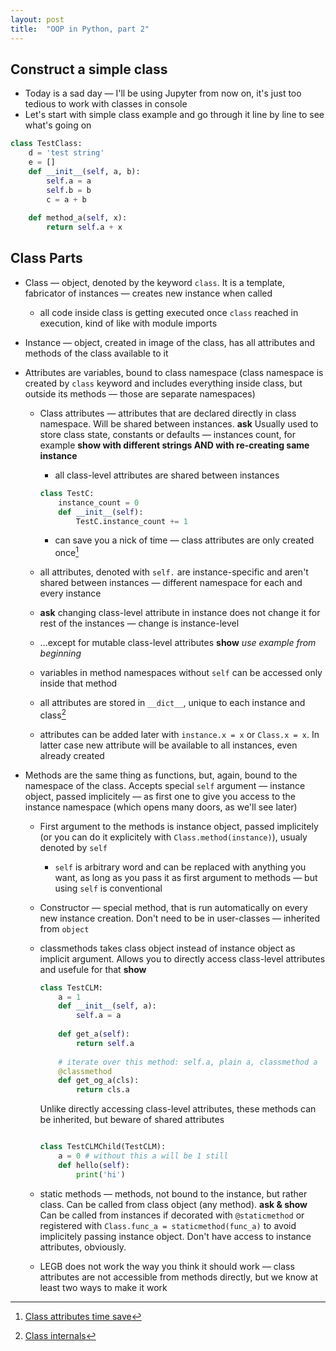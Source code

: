 ```yaml
---
layout: post
title:  "OOP in Python, part 2"
---
```


## Construct a simple class

* Today is a sad day — I'll be using Jupyter from now on, it's just too tedious to work with classes in console
* Let's start with simple class example and go through it line by line to see what's going on

```python
class TestClass:
    d = 'test string'
    e = []
    def __init__(self, a, b):
        self.a = a
        self.b = b
        c = a + b
   
    def method_a(self, x):
        return self.a + x
```



## Class Parts

* Class — object, denoted by the keyword `class`. It is a template, fabricator of instances — creates new instance when called

  * all code inside class is getting executed once `class` reached in execution, kind of like with module imports
  
* Instance — object, created in image of the class, has all attributes and methods of the class available to it

* Attributes are variables, bound to class namespace (class namespace is created by `class` keyword and includes everything inside class, but outside its methods — those are separate namespaces)

  * Class attributes — attributes that are declared directly in class namespace. Will be shared between instances. **ask** Usually used to store class state, constants or defaults — instances count, for example **show with different strings AND with re-creating same instance**

    * all class-level attributes are shared between instances


    ```python
    class TestC:
        instance_count = 0
        def __init__(self):
            TestC.instance_count += 1
    ```
    
    * can save you a nick of time — class attributes are only created once[^1]

  * all attributes, denoted with `self.` are instance-specific and aren't shared between instances — different namespace for each and every instance

  * **ask** changing class-level attribute in instance does not change it for rest of the instances — change is instance-level

  * …except for mutable class-level attributes **show** _use example from beginning_

  * variables in method namespaces without `self` can be accessed only inside that method

  * all attributes are stored in `__dict__`, unique to each instance and class[^2]

  * attributes can be added later with `instance.x = x` or `Class.x = x`. In latter case new attribute will be available to all instances, even already created

* Methods are the same thing as functions, but, again, bound to the namespace of the class. Accepts special `self` argument — instance object, passed implicitely — as first one to give you access to the instance namespace (which opens many doors, as we'll see later)

  * First argument to the methods is instance object, passed implicitely (or you can do it explicitely with `Class.method(instance)`), usualy denoted by `self` 

    * `self` is arbitrary word and can be replaced with anything you want, as long as you pass it as first argument to methods — but using `self` is conventional

  * Constructor — special method, that is run automatically on every new instance creation. Don't need to be in user-classes — inherited from `object` 

  * classmethods takes class object instead of instance object as implicit argument. Allows you to directly access class-level attributes and usefule for that **show**

    ```python
    class TestCLM:
        a = 1
        def __init__(self, a):
            self.a = a
            
        def get_a(self):
            return self.a
    		
        # iterate over this method: self.a, plain a, classmethod a
        @classmethod
        def get_og_a(cls):
            return cls.a
    ```

     Unlike directly accessing class-level attributes, these methods can be inherited, but beware of shared attributes

    ```python
    
    class TestCLMChild(TestCLM):
        a = 0 # without this a will be 1 still
        def hello(self):
            print('hi')

  * static methods — methods, not bound to the instance, but rather class. Can be called from class object (any method). **ask & show** Can be called from instances if decorated with `@staticmethod` or registered with `Class.func_a = staticmethod(func_a)` to avoid implicitely passing instance object. Don't have access to instance attributes, obviously.

  * LEGB does not work the way you think it should work — class attributes are not accessible from methods directly, but we know at least two ways to make it work

[^1]: [Class attributes time save](https://www.toptal.com/python/python-class-attributes-an-overly-thorough-guide)
[^2]: [Class internals](https://rushter.com/blog/python-class-internals/)
[^3]: [Private variables](https://docs.python.org/3/tutorial/classes.html#private-variables)